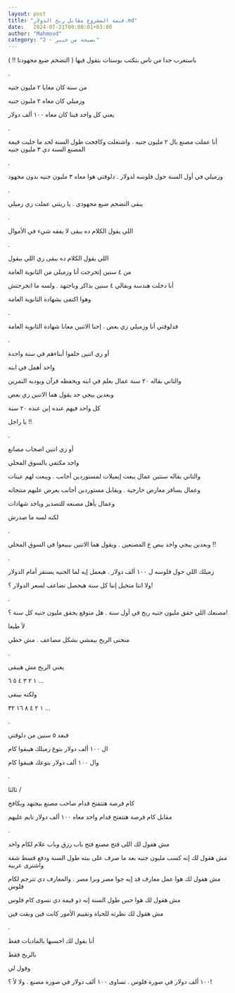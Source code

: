 ```yaml
---
layout: post
title: "قيمة المشروع مقابل ربح الدولار.md"
date:   2024-07-21T00:00:01+03:00
author: "Mahmoud"
category: "2 - نصيحة من خبير"
---
```

باستغرب جدا من ناس بتكتب بوستات بتقول فيها ( التضخم ضيع
مجهودنا !! )

.

من سنة كان معايا ٢ مليون جنيه

وزميلي كان معاه ٢ مليون جنيه

يعني كل واحد فينا كان معاه ١٠٠ ألف دولار

.

أنا عملت مصنع بال ٢ مليون جنيه . واشتغلت وكافحت طول
السنة لحد ما خليت قيمة المصنع السنة دي ٣ مليون جنيه

.

وزميلي في أول السنة حول فلوسه لدولار . دلوقتي هوا معاه ٣
مليون جنيه بدون مجهود

.

يبقى التضخم ضيع مجهودي . يا ريتني عملت زي زميلي

.

اللي يقول الكلام ده يبقى لا يفقه شيء في الأموال

.

اللي يقول الكلام ده يبقى زي اللي بيقول

من ٤ سنين إتخرجت أنا وزميلي من الثانوية العامة

أنا دخلت هندسة وبقالي ٤ سنين بذاكر وباجتهد . ولسه ما
اتخرجتش

وهوا اكتفى بشهادة الثانوية العامة

.

فدلوقتي أنا وزميلي زي بعض . إحنا الاتنين معانا شهادة
الثانوية العامة

.

أو زي اتنين خلفوا أبناءهم في سنة واحدة

واحد أهمل في ابنه

والتاني بقاله ٢٠ سنة عمال يعلم في ابنه ويحفظه قرآن
ويوديه التمرين

وبعدين ييجي حد يقول هما الاتنين زي بعض

كل واحد فيهم عنده إبن عنده ٢٠ سنة

يا راجل !!

.

أو زي اتنين اصحاب مصانع

واحد مكتفي بالسوق المحلي

والتاني بقاله سنتين عمال يبعت إيميلات لمستوردين أجانب .
ويبعت لهم عينات

وعمال يسافر معارض خارجية . ويقابل مستوردين أجانب يعرض
عليهم منتجاته

وعمال يأهل مصنعه للتصدير وياخد شهادات

لكنه لسه ما صدرش

.

وبعدين ييجي واحد يبص ع المصنعين . ويقول هما الاتنين
بيبيعوا في السوق المحلي !!

.

زميلك اللي حول فلوسه ل ١٠٠ ألف دولار . هيعمل إيه لما
الجنيه يستقر أمام الدولار

ولا انتا متخيل إننا كل سنة هيحصل تضاعف لسعر الدولار
؟!

.

مصنعك اللي حقق مليون جنيه ربح في أول سنة . هل متوقع يحقق
مليون جنيه كل سنة ؟!

لأ طبعا

منحنى الربح بيمشي بشكل مضاعف . مش خطي

.

يعني الربح مش هيبقى

١ ٢
٣ ٤
٥ ٦ \...

ولكنه بيبقى

١ ٢
٤ ٨
١٦ ٣٢ \...

.

فبعد ٥ سنين من دلوقتي

ال ١٠٠ ألف دولار بتوع زميلك هيبقوا كام

وال ١٠٠ ألف دولار بتوعك هيبقوا كام

.

ثالثا /

كام فرصة هتتفتح قدام صاحب مصنع بيجتهد ويكافح

مقابل كام فرصة هتتفتح قدام واحد معاه ١٠٠ ألف دولار نايم
عليهم

.

مش هقول لك اللى فتح مصنع فتح باب رزق وباب علام لكام
واحد

مش هقول لك إنه كسب مليون جنيه بعد ما صرف على بيته طول
السنة ودفع قسط شقة واشترى عربية

مش هقول لك هوا عمل معارف قد إيه جوا مصر وبرا مصر .
والمعارف دي تترجم لكام فلوس

مش هقول لك هوا حس طول السنة إنه ذو قيمة دي تسوى كام
فلوس

مش هقول لك نظرته للحياة وتقييم الأمور كانت فين وبقت
فين

.

أنا بقول لك احسبها بالماديات فقط

بالربح فقط

وقول لي

١٠٠ ألف دولار في صورة فلوس .
تساوى ١٠٠ ألف دولار في صورة مصنع . ولا لأ ؟!
